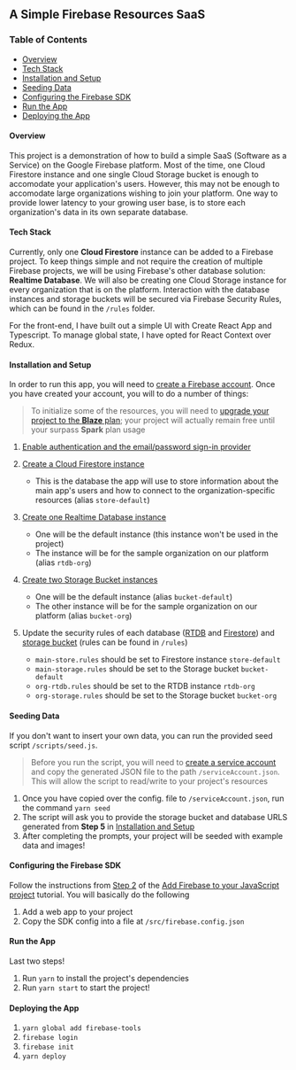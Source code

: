 ## A Simple Firebase Resources SaaS

### Table of Contents

- [Overview](#overview)
- [Tech Stack](#tech-stack)
- [Installation and Setup](#installation-and-setup)
- [Seeding Data](#seeding-data)
- [Configuring the Firebase SDK](#configuring-the-firebase-sdk)
- [Run the App](#run-the-app)
- [Deploying the App](#deploying-the-app)

#### Overview

This project is a demonstration of how to build a simple SaaS (Software as a Service) on the Google Firebase platform. Most of the time, one Cloud Firestore instance and one single Cloud Storage bucket is enough to accomodate your application's users. However, this may not be enough to accomodate large organizations wishing to join your platform. One way to provide lower latency to your growing user base, is to store each organization's data in its own separate database.

#### Tech Stack

Currently, only one **Cloud Firestore** instance can be added to a Firebase project. To keep things simple and not require the creation of multiple Firebase projects, we will be using Firebase's other database solution: **Realtime Database**. We will also be creating one Cloud Storage instance for every organization that is on the platform. Interaction with the database instances and storage buckets will be secured via Firebase Security Rules, which can be found in the `/rules` folder.

For the front-end, I have built out a simple UI with Create React App and Typescript. To manage global state, I have opted for React Context over Redux.

#### Installation and Setup

In order to run this app, you will need to [create a Firebase account](https://firebase.google.com/). Once you have created your account, you will to do a number of things:

> To initialize some of the resources, you will need to [upgrade your project to the **Blaze** plan](https://firebase.google.com/pricing); your project will actually remain free until your surpass **Spark** plan usage

1. [Enable authentication and the email/password sign-in provider](https://firebase.google.com/docs/auth/web/password-auth#before_you_begin)

2. [Create a Cloud Firestore instance](https://firebase.google.com/docs/firestore/quickstart#create)

   - This is the database the app will use to store information about the main app's users and how to connect to the organization-specific resources (alias `store-default`)

3. [Create one Realtime Database instance](https://firebase.google.com/docs/database/web/start#create_a_database)

   - One will be the default instance (this instance won't be used in the project)
   - The instance will be for the sample organization on our platform (alias `rtdb-org`)

4. [Create two Storage Bucket instances](https://firebase.google.com/docs/storage/web/start#create-default-bucket)

   - One will be the default instance (alias `bucket-default`)
   - The other instance will be for the sample organization on our platform (alias `bucket-org`)

5. Update the security rules of each database ([RTDB]() and [Firestore]()) and [storage bucket]() (rules can be found in `/rules`)
   - `main-store.rules` should be set to Firestore instance `store-default`
   - `main-storage.rules` should be set to the Storage bucket `bucket-default`
   - `org-rtdb.rules` should be set to the RTDB instance `rtdb-org`
   - `org-storage.rules` should be set to the Storage bucket `bucket-org`

#### Seeding Data

If you don't want to insert your own data, you can run the provided seed script `/scripts/seed.js`.

> Before you run the script, you will need to [create a service account](https://firebase.google.com/docs/admin/setup#initialize-sdk) and copy the generated JSON file to the path `/serviceAccount.json`. This will allow the script to read/write to your project's resources

1. Once you have copied over the config. file to `/serviceAccount.json`, run the command `yarn seed`
2. The script will ask you to provide the storage bucket and database URLS generated from **Step 5** in [Installation and Setup](#installation-and-setup)
3. After completing the prompts, your project will be seeded with example data and images!

#### Configuring the Firebase SDK

Follow the instructions from [Step 2](https://firebase.google.com/docs/web/setup#register-app) of the [Add Firebase to your JavaScript project](https://firebase.google.com/docs/web/setup) tutorial. You will basically do the following

1. Add a web app to your project
2. Copy the SDK config into a file at `/src/firebase.config.json`

#### Run the App

Last two steps!

1. Run `yarn` to install the project's dependencies
2. Run `yarn start` to start the project!

#### Deploying the App

1. `yarn global add firebase-tools`
2. `firebase login`
3. `firebase init`
4. `yarn deploy`
